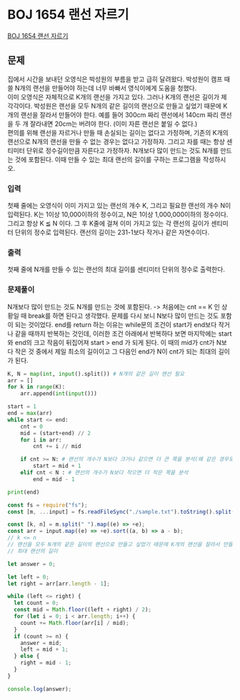 # BOJ 1654 랜선 자르기

[BOJ 1654 랜선 자르기](https://www.acmicpc.net/problem/1654)

## 문제

집에서 시간을 보내던 오영식은 박성원의 부름을 받고 급히 달려왔다. 박성원이 캠프 때 쓸 N개의 랜선을 만들어야 하는데 너무 바빠서 영식이에게 도움을 청했다.  
이미 오영식은 자체적으로 K개의 랜선을 가지고 있다. 그러나 K개의 랜선은 길이가 제각각이다. 박성원은 랜선을 모두 N개의 같은 길이의 랜선으로 만들고 싶었기 때문에 K개의 랜선을 잘라서 만들어야 한다. 예를 들어 300cm 짜리 랜선에서 140cm 짜리 랜선을 두 개 잘라내면 20cm는 버려야 한다. (이미 자른 랜선은 붙일 수 없다.)  
편의를 위해 랜선을 자르거나 만들 때 손실되는 길이는 없다고 가정하며, 기존의 K개의 랜선으로 N개의 랜선을 만들 수 없는 경우는 없다고 가정하자. 그리고 자를 때는 항상 센티미터 단위로 정수길이만큼 자른다고 가정하자. N개보다 많이 만드는 것도 N개를 만드는 것에 포함된다. 이때 만들 수 있는 최대 랜선의 길이를 구하는 프로그램을 작성하시오.

### 입력

첫째 줄에는 오영식이 이미 가지고 있는 랜선의 개수 K, 그리고 필요한 랜선의 개수 N이 입력된다. K는 1이상 10,000이하의 정수이고, N은 1이상 1,000,000이하의 정수이다. 그리고 항상 K ≦ N 이다. 그 후 K줄에 걸쳐 이미 가지고 있는 각 랜선의 길이가 센티미터 단위의 정수로 입력된다. 랜선의 길이는 231-1보다 작거나 같은 자연수이다.

### 출력

첫째 줄에 N개를 만들 수 있는 랜선의 최대 길이를 센티미터 단위의 정수로 출력한다.

### 문제풀이

N개보다 많이 만드는 것도 N개를 만드는 것에 포함된다. -> 처음에는 cnt == K 인 상황일 때 break를 하면 된다고 생각했다. 문제를 다시 보니 N보다 많이 만드는 것도 포함이 되는 것이었다.
end를 return 하는 이유는 while문의 조건이 start가 end보다 작거나 같을 때까지 반복하는 것인데, 이러한 조건 아래에서 반복하다 보면 마지막에는 start와 end의 크고 작음이 뒤집어져 start > end 가 되게 된다. 이 때의 mid가 cnt가 N보다 작은 것 중에서 제일 최소의 길이이고 그 다음인 end가 N이 cnt가 되는 최대의 길이가 된다.

```python
K, N = map(int, input().split()) # N개의 같은 길이 랜선 필요
arr = []
for k in range(K):
    arr.append(int(input()))

start = 1
end = max(arr)
while start <= end:
    cnt = 0
    mid = (start+end) // 2
    for i in arr:
        cnt += i // mid

    if cnt >= N: # 랜선의 개수가 N보다 크거나 같으면 더 큰 쪽을 분석(왜 같은 경우도 계속 오른쪽을 분석하느냐면, 최대 길이는 구하는 것이기 때문이다 )
        start = mid + 1
    elif cnt < N : # 랜선의 개수가 N보다 작으면 더 작은 쪽을 분석
        end = mid - 1

print(end)
```

```js
const fs = require("fs");
const [m, ...input] = fs.readFileSync("./sample.txt").toString().split("\n");

const [k, n] = m.split(" ").map((e) => +e);
const arr = input.map((e) => +e).sort((a, b) => a - b);
// k <= n
// 랜선을 모두 N개의 같은 길이의 랜선으로 만들고 싶었기 때문에 K개의 랜선을 잘라서 만들어야 한다.
// 최대 랜선의 길이

let answer = 0;

let left = 0;
let right = arr[arr.length - 1];

while (left <= right) {
  let count = 0;
  const mid = Math.floor((left + right) / 2);
  for (let i = 0; i < arr.length; i++) {
    count += Math.floor(arr[i] / mid);
  }
  if (count >= n) {
    answer = mid;
    left = mid + 1;
  } else {
    right = mid - 1;
  }
}

console.log(answer);
```

